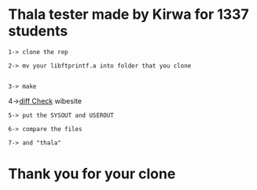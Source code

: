 # Thala tester made by Kirwa for 1337 students
```
1-> clone the rep
```
```
2-> mv your libftprintf.a into folder that you clone
```
```

3-> make
```
4->[diff Check](https://codebeautify.org/file-diff) wibesite
```
5-> put the SYSOUT and USEROUT
```
```
6-> compare the files
```
```
7-> and "thala"
```

# Thank you for your clone
